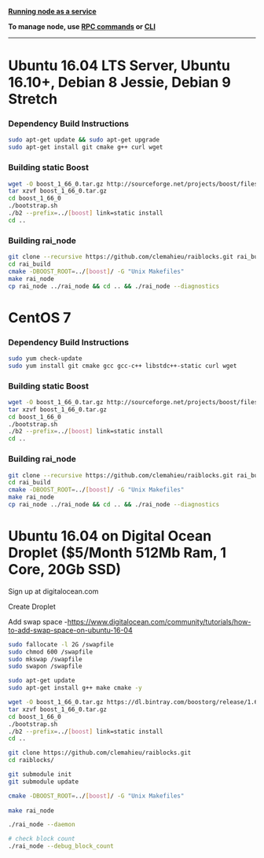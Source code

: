 **[Running node as a service](https://github.com/clemahieu/raiblocks/wiki/Running-rai_node-as-a-service)**
    
**To manage node, use [RPC commands](https://github.com/clemahieu/raiblocks/wiki/RPC-protocol) or [CLI](https://github.com/clemahieu/raiblocks/wiki/Command-line-interface)**   

***

# Ubuntu 16.04 LTS Server, Ubuntu 16.10+, Debian 8 Jessie, Debian 9 Stretch

### Dependency Build Instructions 

```bash
sudo apt-get update && sudo apt-get upgrade   
sudo apt-get install git cmake g++ curl wget
```   
### Building static Boost
```bash
wget -O boost_1_66_0.tar.gz http://sourceforge.net/projects/boost/files/boost/1.66.0/boost_1_66_0.tar.gz/download   
tar xzvf boost_1_66_0.tar.gz   
cd boost_1_66_0   
./bootstrap.sh   
./b2 --prefix=../[boost] link=static install   
cd ..
```
### Building rai_node

```bash
git clone --recursive https://github.com/clemahieu/raiblocks.git rai_build   
cd rai_build   
cmake -DBOOST_ROOT=../[boost]/ -G "Unix Makefiles"   
make rai_node   
cp rai_node ../rai_node && cd .. && ./rai_node --diagnostics
```

# CentOS 7

### Dependency Build Instructions 

```bash
sudo yum check-update   
sudo yum install git cmake gcc gcc-c++ libstdc++-static curl wget   
```

### Building static Boost

```bash
wget -O boost_1_66_0.tar.gz http://sourceforge.net/projects/boost/files/boost/1.66.0/boost_1_66_0.tar.gz/download   
tar xzvf boost_1_66_0.tar.gz   
cd boost_1_66_0   
./bootstrap.sh   
./b2 --prefix=../[boost] link=static install   
cd ..
```

### Building rai_node

```bash
git clone --recursive https://github.com/clemahieu/raiblocks.git rai_build   
cd rai_build   
cmake -DBOOST_ROOT=../[boost]/ -G "Unix Makefiles"   
make rai_node   
cp rai_node ../rai_node && cd .. && ./rai_node --diagnostics
```

# Ubuntu 16.04 on Digital Ocean Droplet ($5/Month 512Mb Ram, 1 Core, 20Gb SSD)
Sign up at digitalocean.com

Create Droplet

Add swap space -https://www.digitalocean.com/community/tutorials/how-to-add-swap-space-on-ubuntu-16-04

```bash
sudo fallocate -l 2G /swapfile  
sudo chmod 600 /swapfile  
sudo mkswap /swapfile  
sudo swapon /swapfile

sudo apt-get update  
sudo apt-get install g++ make cmake -y

wget -O boost_1_66_0.tar.gz https://dl.bintray.com/boostorg/release/1.66.0/source/boost_1_66_0.tar.gz  
tar xzvf boost_1_66_0.tar.gz  
cd boost_1_66_0  
./bootstrap.sh  
./b2 --prefix=../[boost] link=static install  
cd ..

git clone https://github.com/clemahieu/raiblocks.git  
cd raiblocks/

git submodule init  
git submodule update

cmake -DBOOST_ROOT=../[boost]/ -G "Unix Makefiles" 
 
make rai_node

./rai_node --daemon

# check block count  
./rai_node --debug_block_count
```